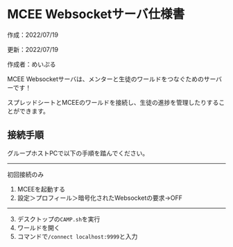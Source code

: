 # MCEE Websocketサーバ仕様書
作成：2022/07/19

更新：2022/07/19

作成者：めいぷる

MCEE Websocketサーバは、メンターと生徒のワールドをつなぐためのサーバーです！

スプレッドシートとMCEEのワールドを接続し、生徒の進捗を管理したりすることができます。


## 接続手順
グループホストPCで以下の手順を踏んでください。
<hr>
初回接続のみ

1. MCEEを起動する
2. 設定＞プロフィール＞暗号化されたWebsocketの要求→OFF
<hr>

3. デスクトップの`CAMP.sh`を実行
4. ワールドを開く
5. コマンドで`/connect localhost:9999`と入力